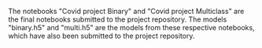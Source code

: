 The notebooks "Covid project Binary" and "Covid project Multiclass" are the final notebooks submitted to the project repository. The models "binary.h5" and "multi.h5" are the models from these respective notebooks, which have also been submitted to the project repository. 